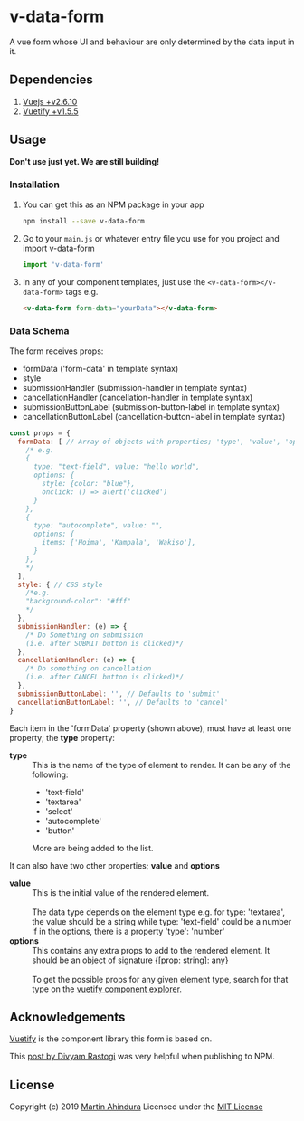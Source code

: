 # v-data-form

A vue form whose UI and behaviour are only determined by the data input in it.

## Dependencies

1. [Vuejs +v2.6.10](https://vuejs.org)
2. [Vuetify +v1.5.5](https://vuetifyjs.com)

## Usage

__Don't use just yet. We are still building!__

### Installation

1. You can get this as an NPM package in your app

    ```bash
    npm install --save v-data-form
    ```

2. Go to your ```main.js``` or whatever entry file you use for you project and import v-data-form

    ```Javascript
    import 'v-data-form'
    ```

3. In any of your component templates, just use the ```<v-data-form></v-data-form>``` tags e.g.

    ```html
    <v-data-form form-data="yourData"></v-data-form>
    ```

### Data Schema

The form receives props:

- formData ('form-data' in template syntax)
- style
- submissionHandler (submission-handler in template syntax)
- cancellationHandler (cancellation-handler in template syntax)
- submissionButtonLabel (submission-button-label in template syntax)
- cancellationButtonLabel (cancellation-button-label in template syntax)

```JavaScript
const props = {
  formData: [ // Array of objects with properties; 'type', 'value', 'options'
    /* e.g.
    {
      type: "text-field", value: "hello world",
      options: {
        style: {color: "blue"},
        onclick: () => alert('clicked')
      }
    },
    {
      type: "autocomplete", value: "",
      options: {
        items: ['Hoima', 'Kampala', 'Wakiso'],
      }
    },
    */
  ],
  style: { // CSS style
    /*e.g.
    "background-color": "#fff"
    */
  },
  submissionHandler: (e) => {
    /* Do Something on submission
    (i.e. after SUBMIT button is clicked)*/
  },
  cancellationHandler: (e) => {
    /* Do something on cancellation 
    (i.e. after CANCEL button is clicked)*/
  },
  submissionButtonLabel: '', // Defaults to 'submit'
  cancellationButtonLabel: '', // Defaults to 'cancel'
}
```

Each item in the 'formData' property (shown above), must have at least one property; the __type__ property:

<dl>
<dt><strong>type</strong></dt>
<dd>
This is the name of the type of element to render. It can be any of the following:

- 'text-field'
- 'textarea'
- 'select'
- 'autocomplete'
- 'button'

More are being added to the list.
</dd>
</dl>

It can also have two other properties; __value__ and __options__

<dl>
<dt><strong>value</strong></dt>
<dd>
This is the initial value of the rendered element.
<br />
<br />
The data type depends on the element type e.g. for type: 'textarea', the value should be a string while type: 'text-field' could be a number if in the options, there is a property 'type': 'number'
</dd>

<dt><strong>options</strong></dt>
<dd>
This contains any extra props to add to the rendered element. It should be an object of signature {[prop: string]: any}
<br />
<br />
To get the possible props for any given element type, search for that type on the <a href="https://vuetifyjs.com/en/components/api-explorer" target="_blank">vuetify component explorer</a>.
</dd>
</dl>

## Acknowledgements

[Vuetify](https://vuetifyjs.com) is the component library this form is based on.

This [post by Divyam Rastogi](https://medium.com/justfrontendthings/how-to-create-and-publish-your-own-vuejs-component-library-on-npm-using-vue-cli-28e60943eed3) was very helpful when publishing to NPM.

## License

Copyright (c) 2019 [Martin Ahindura](https://github.com/Tinitto)
Licensed under the [MIT License](./LICENSE)
